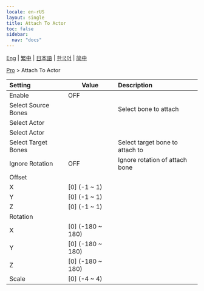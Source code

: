 ```yaml
---
locale: en-rUS
layout: single
title: Attach To Actor
toc: false
sidebar:
  nav: "docs"
---
```

[Eng](/dancexr/menu/2025.4/actor/attach_to_actor) | [繁中](/tw/dancexr/menu/2025.4/actor/attach_to_actor) | [日本語](/jp/dancexr/menu/2025.4/actor/attach_to_actor) | [한국어](/kr/dancexr/menu/2025.4/actor/attach_to_actor) | [简中](/zh/dancexr/menu/2025.4/actor/attach_to_actor)

[Pro](../menu#Pro) > Attach To Actor



| Setting | Value | Description |
| :--- | --- | :--- |
| Enable | OFF | 
| Select Source Bones || Select bone to attach
| Select Actor || 
| Select Actor |  |  |
| Select Target Bones || Select target bone to attach to
| Ignore Rotation | OFF | Ignore rotation of attach bone
| Offset || 
| X | [0] (-1 ~ 1) | 
| Y | [0] (-1 ~ 1) | 
| Z | [0] (-1 ~ 1) | 
| Rotation || 
| X | [0] (-180 ~ 180) | 
| Y | [0] (-180 ~ 180) | 
| Z | [0] (-180 ~ 180) | 
| Scale | [0] (-4 ~ 4) | 
